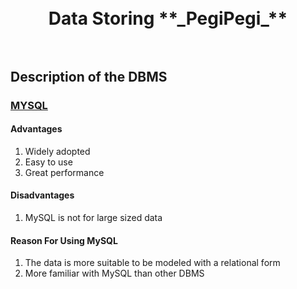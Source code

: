 <h1 align="center">
  <br>
  Data Storing **_PegiPegi_**
  <br>
  <br>
</h1>

## Description of the DBMS 

### [MYSQL](https://www.mysql.com/)
#### Advantages
1. Widely adopted
2. Easy to use
3. Great performance

#### Disadvantages
1. MySQL is not for large sized data

#### Reason For Using MySQL
1. The data is more suitable to be modeled with a relational form
2. More familiar with MySQL than other DBMS